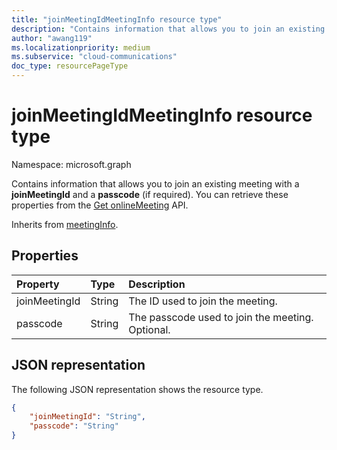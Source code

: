 ```yaml
---
title: "joinMeetingIdMeetingInfo resource type"
description: "Contains information that allows you to join an existing meeting with a joinMeetingId and a passcode."
author: "awang119"
ms.localizationpriority: medium
ms.subservice: "cloud-communications"
doc_type: resourcePageType
---
```


# joinMeetingIdMeetingInfo resource type

Namespace: microsoft.graph

Contains information that allows you to join an existing meeting with a **joinMeetingId** and a **passcode** (if required). You can retrieve these properties from the [Get onlineMeeting](../api/onlinemeeting-get.md) API.

Inherits from [meetingInfo](../resources/meetinginfo.md).

## Properties

| Property                | Type    | Description                                                   |
| :---------------------- | :------ | :------------------------------------------------------------ |
| joinMeetingId           | String  | The ID used to join the meeting.                              |
| passcode                | String  | The passcode used to join the meeting. Optional.              |

## JSON representation

The following JSON representation shows the resource type.

<!-- {
  "blockType": "resource",
  "optionalProperties": [
  ],
  "@odata.type": "microsoft.graph.joinMeetingIdMeetingInfo"
}-->
```json
{
    "joinMeetingId": "String",
    "passcode": "String"
}
```
